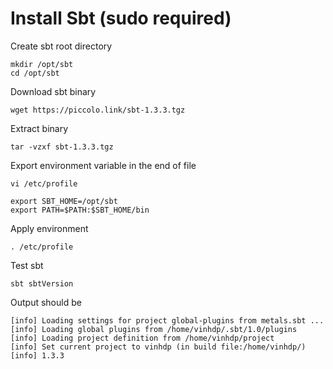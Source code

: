 # Install Sbt (sudo required)

Create sbt root directory

```
mkdir /opt/sbt
cd /opt/sbt
```

Download sbt binary

```
wget https://piccolo.link/sbt-1.3.3.tgz
```

Extract binary

```
tar -vzxf sbt-1.3.3.tgz
```

Export environment variable in the end of file

```
vi /etc/profile

export SBT_HOME=/opt/sbt
export PATH=$PATH:$SBT_HOME/bin
```

Apply environment

```
. /etc/profile
```

Test sbt
```
sbt sbtVersion
```

Output should be

```
[info] Loading settings for project global-plugins from metals.sbt ...
[info] Loading global plugins from /home/vinhdp/.sbt/1.0/plugins
[info] Loading project definition from /home/vinhdp/project
[info] Set current project to vinhdp (in build file:/home/vinhdp/)
[info] 1.3.3
```